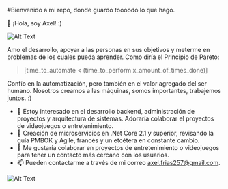 #Bienvenido a mi repo, donde guardo toooodo lo que hago. 

👋 ¡Hola, soy Axel! :) 

![Alt Text](https://media.giphy.com/media/cdNSp4L5vCU7aQrYnV/giphy.gif)

Amo el desarrollo, apoyar a las personas en sus objetivos y meterme en problemas de los cuales pueda aprender. 
Como diría el Principio de Pareto:

> [time_to_automate < (time_to_perform x_amount_of_times_done)] 

Confío en la automatización, pero también en el valor agregado del ser humano. Nosotros creamos a las máquinas, somos importantes, trabajemos juntos. :)

- 👀 Estoy interesado en el desarrollo backend, administración de proyectos y arquitectura de sistemas. Adoraría colaborar el proyectos de videojuegos o entretenimiento.
- 🌱 Creación de microservicios en .Net Core 2.1 y superior, revisando la guía PMBOK y Agile, francés y un etcétera en constante cambio. 
- 💞️ Me gustaría colaborar en proyectos de entretenimiento o videojuegos para tener un contacto más cercano con los usuarios.
- 📫 Pueden contactarme a través de mi correo axel.frias257@gmail.com.

![Alt Text](https://media.giphy.com/media/lXiRzPb8C5JTJcfPq/giphy.gif)
<!---
axelFrias1998/axelFrias1998 is a ✨ special ✨ repository because its `README.md` (this file) appears on your GitHub profile.
You can click the Preview link to take a look at your changes.
--->
